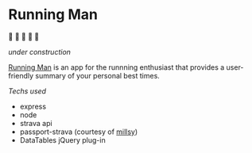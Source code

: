 # Running Man

:runner: :walking: :runner: :walking: :runner:

*under construction*

[Running Man](http://therunningman.herokuapp.com/) is an app for the runnning enthusiast that provides a user-friendly summary of your personal best times.

*Techs used*

- express
- node
- strava api
- passport-strava (courtesy of [millsy](https://github.com/millsy/passport-strava))
- DataTables jQuery plug-in

